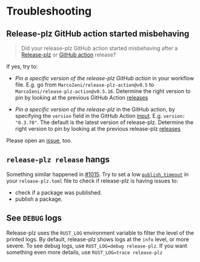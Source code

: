 # Troubleshooting

## Release-plz GitHub action started misbehaving

> Did your release-plz GitHub action started misbehaving after a [Release-plz](https://github.com/MarcoIeni/release-plz/releases)
or [GitHub action](https://github.com/MarcoIeni/release-plz-action/releases) release?

If yes, try to:

- *Pin a specific version of the release-plz GitHub action* in your workflow file.
  E.g. go from `MarcoIeni/release-plz-action@v0.5` to `MarcoIeni/release-plz-action@v0.5.16`.
  Determine the right version to pin by looking at the previous GitHub Action
  [releases](https://github.com/MarcoIeni/release-plz-action/releases)

- *Pin a specific version of the release-plz* in the GitHub action, by specifying the `version` field
  in the GitHub Action [input](./github/input.md).
  E.g. `version: "0.3.70"`.
  The default is the latest version of release-plz.
  Determine the right version to pin by looking at the previous release-plz
  [releases](https://github.com/MarcoIeni/release-plz/releases)

Please open an [issue](https://github.com/MarcoIeni/release-plz/issues), too.

## `release-plz release` hangs

Something similar happened in [#1015](https://github.com/MarcoIeni/release-plz/issues/1015).
Try to set a low [`publish_timeout`](./config.md#the-publish_timeout-field)
in your `release-plz.toml` file to check if release-plz
is having issues to:

- check if a package was published.
- publish a package.

## See `DEBUG` logs

Release-plz uses the `RUST_LOG` environment variable to filter the level of the printed logs.
By default, release-plz shows logs at the `info` level, or more severe.
To see debug logs, use `RUST_LOG=debug release-plz`.
If you want something even more details, use `RUST_LOG=trace release-plz`
